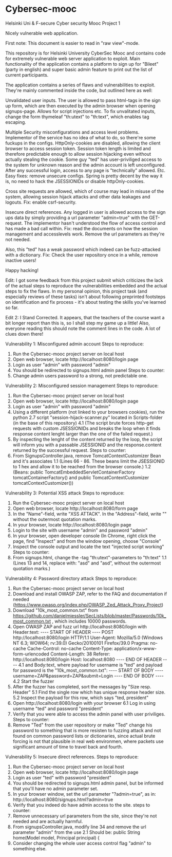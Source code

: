 # Cybersec-mooc
Helsinki Uni &amp; F-secure Cyber security Mooc Project 1

Nicely vulnerable web application.

First note: This document is easier to read in "raw view"-mode.

This repository is for Helsinki University CyberSec Mooc and contains code for extremely vulnerable web server application to exploit. Main functionality of the application contains a platform to sign up for "Bileet" (party in english) and super basic admin feature to print out the list of current participants.

The application contains a series of flaws and vulnerabilities to exploit. They're mainly commented inside the code, but outlined here as well:

Unvalidated user inputs. The user is allowed to pass html-tags in the sign up form, which are then executed by the admin browser when opening signups-page. Allows for script injections etc. To fix unvalitated inputs, change the form thymeleaf "th:utext" to "th:text", which enables tag escaping.

Multiple Security misconfigurations and access level problems. Implementor of the service has no idea of what to do, so there're some fuckups in the configs. HttpOnly-cookies are disabled, allowing the client browser to access session token. Session token length is limited and therefore predictable enough to allow session hijacking even without actually stealing the cookie. Some guy "ted" has user-priviliged access to the system for unknown reason and the admin account is left unconfigured. After any successful login, access to any page is "technically" allowed. Etc. Easy fixes: remove unsecure configs. Spring is pretty decent by the way it is, no need to hack the JSESSIONIDs or disable httpOnly-cookies.

Cross site requests are allowed, which of course may lead in misuse of the system, allowing session hijack attacks and other data leakages and logouts. Fix: enable csrf-security.

Insecure direct references. Any logged in user is allowed access to the sign ups data by simply providing a url parameter "admin=true" with the GET-request. The implementor hasn't understood the flow of access control and has made a bad call within. Fix: read the documents on how the session management and accesslevels work. Remove the url parameters as they're not needed.

Also, this "ted" has a weak password which indeed can be fuzz-attacked with a dictionary. Fix: Check the user repository once in a while, remove inactive users!

Happy hacking!

Edit:
I got some feedback from this project submit which criticizes the lack of the actual steps to reproduce the vulnerabilities embedded and the actual steps to fix the flaws. In my personal opinion, this project task (and especially reviews of these tasks) isn't about following preprinted footsteps on identification and fix process - it's about testing the skills you've learned so far.

Edit 2:
I Stand Corrected. It appears, that the teachers of the course want a bit longer report than this is, so I shall step my game up a little! Also, everyone reading this should note the comment lines in the code. A lot of clues down there!

Vulnerability 1: Misconfigured admin account
Steps to reproduce:
1. Run the Cybersec-mooc project server on local host
2. Open web browser, locate http://localhost:8080/login page
3. Login as user "admin" with password "admin"
4. You should be redirected to signups.html admin panel
Steps to counter:
1. Change admin users password to a strong, not predictable one.

Vulnerability 2: Misconfigured session management
Steps to reproduce:
1. Run the Cybersec-mooc project server on local host
2. Open web browser, locate http://localhost:8080/login page
3. Login as user "admin" with password "admin"
4. Using a different platform (not linked to your browsers cookies), run the python 2.7 script "session-hijack-scanner.py" located in Scripts-folder (in the base of this repository)
4.1 (The script brute forces http-get requests with custom JSESSIONIDs and breaks the loop when it finds response content lenght larger than the one of the failed request.)
5. By inspecting the lenght of the content returned by the loop, the script will inform you with a passable JSESSIONID and the response.content returned by the successful request.
Steps to counter:
1. From SignupsController.java, remove TomcatContextCustomizer Bean and it's associates
1.1 (Lines 66 - 86. These beans limit the JSESSIONID to 1 hex and allow it to be reached from the browser console.)
1.2 (Beans: public TomcatEmbeddedServletContainerFactory tomcatContainerFactory() and public TomcatContextCustomizer tomcatContextCustomizer()) 

Vulnerability 3: Potential XSS attack
Steps to reproduce:
1. Run the Cybersec-mooc project server on local host
2. Open web browser, locate http://localhost:8080/form page
3. In the "Name"-field, write "XSS ATTACK". In the "Address"-field, write "<script>console.log("injected script working!")</script>" without the outermost quotation marks.
4. In your browser, locate http://localhost:8080/login page
5. Login to the site with username "admin" and password "admin"
6. In your browser, open developer console (In Chrome, right click the page, find "Inspect" and from the window opening, choose "Console"
7. Inspect the console output and locate the text "injected script working"
Steps to counter:
1. From signups.html, change the <span>-tag "th:utext"-parameters to "th:text"
1.1 (Lines 13 and 14, replace with: "<span th:text="${item.getName()}">asd</span>" and "<span th:text="${item.getAddress()}">asd</span>", without the outermost quotation marks.)

Vulnerability 4: Password directory attack
Steps to reproduce:
1. Run the Cybersec-mooc project server on local host
2. Download and install OWASP ZAP, refer to the FAQ and documentation if needed (https://www.owasp.org/index.php/OWASP_Zed_Attack_Proxy_Project)
3. Download "10k_most_common.txt" from https://github.com/danielmiessler/SecLists/blob/master/Passwords/10k_most_common.txt , which includes 10000 passwords.
4. Open OWASP ZAP and fuzz url http://localhost:8080/login with Header:text:
---- START OF HEADER ----
POST http://localhost:8080/login HTTP/1.1
User-Agent: Mozilla/5.0 (Windows NT 6.3; WOW64; rv:39.0) Gecko/20100101 Firefox/39.0
Pragma: no-cache
Cache-Control: no-cache
Content-Type: application/x-www-form-urlencoded
Content-Length: 38
Referer: http://localhost:8080/login
Host: localhost:8080
---- END OF HEADER ----
4.1 and Body:text, where payload for username is "ted" and payload for password is the "10k_most_common.txt":
---- START OF BODY ----
username=ZAP&password=ZAP&submit=Login
---- END OF BODY ----
4.2 Start the fuzzer
5. After the fuzzer has completed, sort the messages by "Size resp. Header"
5.1 Find the single row which has unique response header size.
5.2 Inspect the payload for this row, which says "ted, president"
6. Open http://localhost:8080/login with your browser
6.1 Log in using username "ted" and password "president"
7. Verify that you were able to access the admin panel with user priviliges.
Steps to counter:
1. Remove "Ted" from the user repository or make "Ted" change his password to something that is more resisten to fuzzing attack and not found on common password lists or dictionaries, since actual brute forcing is not that plausible in real web environmen, where packets use significant amount of time to travel back and fourth.

Vulnerability 5: Insecure direct references.
Steps to reproduce:
1. Run the Cybersec-mooc project server on local host
2. Open web browser, locate http://localhost:8080/login page
3. Login as user "ted" with password "president"
4. You should be redirected to signups.html admin panel, but be informed that you'll have no admin parameter set.
5. In your browser window, set the url parameter "?admin=true", as in: http://localhost:8080/signups.html?admin=true
6. Verify that you indeed do have admin access to the site.
steps to counter:
1. Remove unnecessary url parameters from the site, since they're not needed and are actually harmful.
2. From signupsController.java, modify line 34 and remove the url parameter "admin" from the use
2.1 Should be: public String home(Model model, Principal principal) {
3. Consider changing the whole user access control flag "admin" to something else.
